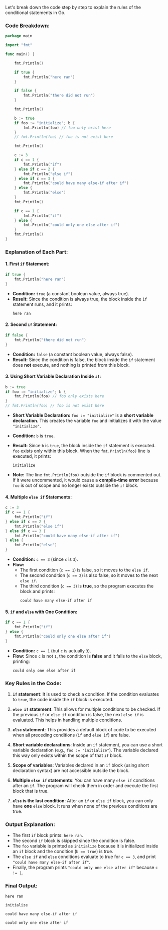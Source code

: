 Let's break down the code step by step to explain the rules of the conditional statements in Go.

### **Code Breakdown:**

```go
package main

import "fmt"

func main() {

	fmt.Println()

	if true {
		fmt.Println("here ran")
	}

	if false {
		fmt.Println("there did not run")
	}

	fmt.Println()

	b := true
	if foo := "initialize"; b {
		fmt.Println(foo) // foo only exist here
	}
	// fmt.Println(foo) // foo is not exist here

	fmt.Println()

	c := 3
	if c == 1 {
		fmt.Println("if")
	} else if c == 2 {
		fmt.Println("else if")
	} else if c == 3 {
		fmt.Println("could have many else-if after if")
	} else {
		fmt.Println("else")
	}
	fmt.Println()

	if c == 1 {
		fmt.Println("if")
	} else {
		fmt.Println("could only one else after if")
	}
	fmt.Println()
}
```

### **Explanation of Each Part:**

#### 1. **First `if` Statement:**
```go
if true {
    fmt.Println("here ran")
}
```
- **Condition:** `true` (a constant boolean value, always true).
- **Result:** Since the condition is always true, the block inside the `if` statement runs, and it prints:
  ```
  here ran
  ```

#### 2. **Second `if` Statement:**
```go
if false {
    fmt.Println("there did not run")
}
```
- **Condition:** `false` (a constant boolean value, always false).
- **Result:** Since the condition is false, the block inside the `if` statement does **not** execute, and nothing is printed from this block.

#### 3. **Using Short Variable Declaration Inside `if`:**
```go
b := true
if foo := "initialize"; b {
    fmt.Println(foo) // foo only exists here
}
// fmt.Println(foo) // foo is not exist here
```
- **Short Variable Declaration:** `foo := "initialize"` is a **short variable declaration**. This creates the variable `foo` and initializes it with the value `"initialize"`.
- **Condition:** `b` is `true`.
- **Result:** Since `b` is `true`, the block inside the `if` statement is executed. `foo` exists only within this block. When the `fmt.Println(foo)` line is executed, it prints:
  ```
  initialize
  ```

- **Note:** The line `fmt.Println(foo)` outside the `if` block is commented out. If it were uncommented, it would cause a **compile-time error** because `foo` is out of scope and no longer exists outside the `if` block.

#### 4. **Multiple `else if` Statements:**
```go
c := 3
if c == 1 {
    fmt.Println("if")
} else if c == 2 {
    fmt.Println("else if")
} else if c == 3 {
    fmt.Println("could have many else-if after if")
} else {
    fmt.Println("else")
}
```
- **Condition:** `c == 3` (since `c` is `3`).
- **Flow:**
  - The first condition (`c == 1`) is false, so it moves to the `else if`.
  - The second condition (`c == 2`) is also false, so it moves to the next `else if`.
  - The third condition (`c == 3`) is **true**, so the program executes the block and prints:
    ```
    could have many else-if after if
    ```

#### 5. **`if` and `else` with One Condition:**
```go
if c == 1 {
    fmt.Println("if")
} else {
    fmt.Println("could only one else after if")
}
```
- **Condition:** `c == 1` (but `c` is actually `3`).
- **Flow:** Since `c` is not `1`, the condition is **false** and it falls to the `else` block, printing:
  ```
  could only one else after if
  ```

### **Key Rules in the Code:**

1. **`if` statement**: It is used to check a condition. If the condition evaluates to `true`, the code inside the `if` block is executed.
   
2. **`else if` statement**: This allows for multiple conditions to be checked. If the previous `if` or `else if` condition is false, the next `else if` is evaluated. This helps in handling multiple conditions.

3. **`else` statement**: This provides a default block of code to be executed when all preceding conditions (`if` and `else if`) are false.

4. **Short variable declarations**: Inside an `if` statement, you can use a short variable declaration (e.g., `foo := "initialize"`). The variable declared this way only exists within the scope of that `if` block.

5. **Scope of variables**: Variables declared in an `if` block (using short declaration syntax) are not accessible outside the block.

6. **Multiple `else if` statements**: You can have many `else if` conditions after an `if`. The program will check them in order and execute the first block that is true.

7. **`else` is the last condition**: After an `if` or `else if` block, you can only have **one** `else` block. It runs when none of the previous conditions are true.

### **Output Explanation:**
- The first `if` block prints: `here ran`.
- The second `if` block is skipped since the condition is false.
- The `foo` variable is printed as `initialize` because it is initialized inside an `if` block and the condition (`b == true`) is true.
- The `else if` and `else` conditions evaluate to true for `c == 3`, and print `"could have many else-if after if"`.
- Finally, the program prints `"could only one else after if"` because `c != 1`.

### **Final Output:**
```
here ran

initialize

could have many else-if after if

could only one else after if
```